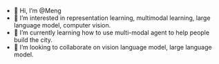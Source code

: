 - 👋 Hi, I’m @Meng
- 👀 I’m interested in representation learning, multimodal learning, large language model, computer vision.
- 🌱 I’m currently learning how to use multi-modal agent to help people build the city.
- 💞️ I’m looking to collaborate on vision language model, large language model.


<!---
MultimodalGeo/MultimodalGeo is a ✨ special ✨ repository because its `README.md` (this file) appears on your GitHub profile.
You can click the Preview link to take a look at your changes.
- 📫 How to reach me ...
- 😄 Pronouns: 
- ⚡ Fun fact: ...
--->
